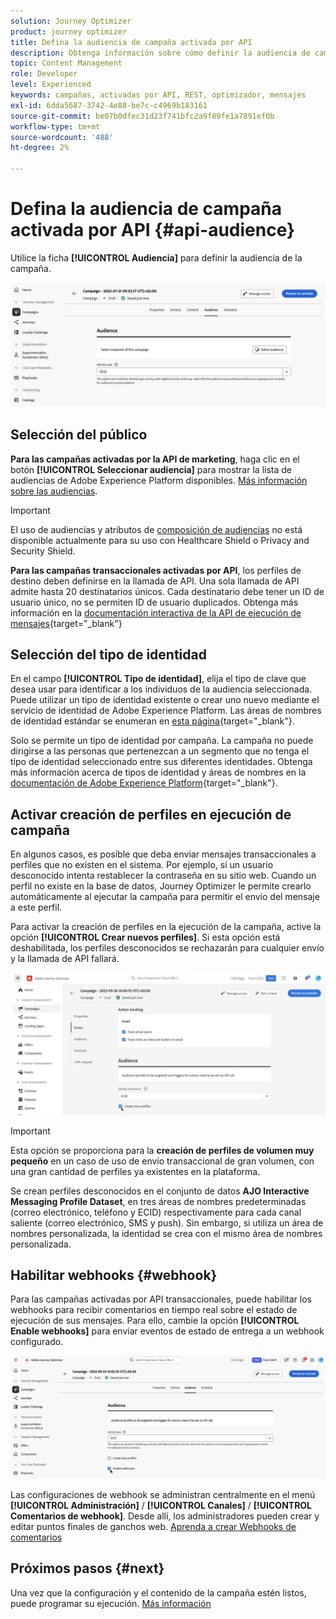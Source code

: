 ```yaml
---
solution: Journey Optimizer
product: journey optimizer
title: Defina la audiencia de campaña activada por API
description: Obtenga información sobre cómo definir la audiencia de campaña activada por API.
topic: Content Management
role: Developer
level: Experienced
keywords: campañas, activadas por API, REST, optimizador, mensajes
exl-id: 6dda5687-3742-4e88-be7c-c4969b183161
source-git-commit: be07b0dfec31d23f741bfc2a9f89fe1a7891ef0b
workflow-type: tm+mt
source-wordcount: '488'
ht-degree: 2%

---
```


# Defina la audiencia de campaña activada por API {#api-audience}

Utilice la ficha **[!UICONTROL Audiencia]** para definir la audiencia de la campaña.

![](assets/campaign-audience.png)

## Selección del público

**Para las campañas activadas por la API de marketing**, haga clic en el botón **[!UICONTROL Seleccionar audiencia]** para mostrar la lista de audiencias de Adobe Experience Platform disponibles. [Más información sobre las audiencias](../audience/about-audiences.md).

>[!IMPORTANT]
>
>El uso de audiencias y atributos de [composición de audiencias](../audience/get-started-audience-orchestration.md) no está disponible actualmente para su uso con Healthcare Shield o Privacy and Security Shield.

**Para las campañas transaccionales activadas por API**, los perfiles de destino deben definirse en la llamada de API. Una sola llamada de API admite hasta 20 destinatarios únicos. Cada destinatario debe tener un ID de usuario único, no se permiten ID de usuario duplicados. Obtenga más información en la [documentación interactiva de la API de ejecución de mensajes](https://developer.adobe.com/journey-optimizer-apis/references/messaging/#tag/execution/operation/postIMUnitaryMessageExecution){target="_blank"}

## Selección del tipo de identidad

En el campo **[!UICONTROL Tipo de identidad]**, elija el tipo de clave que desea usar para identificar a los individuos de la audiencia seleccionada. Puede utilizar un tipo de identidad existente o crear uno nuevo mediante el servicio de identidad de Adobe Experience Platform. Las áreas de nombres de identidad estándar se enumeran en [esta página](https://experienceleague.adobe.com/en/docs/experience-platform/identity/features/namespaces#standard){target="_blank"}.

Solo se permite un tipo de identidad por campaña. La campaña no puede dirigirse a las personas que pertenezcan a un segmento que no tenga el tipo de identidad seleccionado entre sus diferentes identidades. Obtenga más información acerca de tipos de identidad y áreas de nombres en la [documentación de Adobe Experience Platform](https://experienceleague.adobe.com/docs/experience-platform/identity/home.html?lang=es){target="_blank"}.

## Activar creación de perfiles en ejecución de campaña

En algunos casos, es posible que deba enviar mensajes transaccionales a perfiles que no existen en el sistema. Por ejemplo, si un usuario desconocido intenta restablecer la contraseña en su sitio web. Cuando un perfil no existe en la base de datos, Journey Optimizer le permite crearlo automáticamente al ejecutar la campaña para permitir el envío del mensaje a este perfil.

Para activar la creación de perfiles en la ejecución de la campaña, active la opción **[!UICONTROL Crear nuevos perfiles]**. Si esta opción está deshabilitada, los perfiles desconocidos se rechazarán para cualquier envío y la llamada de API fallará.

![](assets/api-triggered-create-profile.png)

>[!IMPORTANT]
>
>Esta opción se proporciona para la **creación de perfiles de volumen muy pequeño** en un caso de uso de envío transaccional de gran volumen, con una gran cantidad de perfiles ya existentes en la plataforma.
>
>Se crean perfiles desconocidos en el conjunto de datos **AJO Interactive Messaging Profile Dataset**, en tres áreas de nombres predeterminadas (correo electrónico, teléfono y ECID) respectivamente para cada canal saliente (correo electrónico, SMS y push). Sin embargo, si utiliza un área de nombres personalizada, la identidad se crea con el mismo área de nombres personalizada.

## Habilitar webhooks {#webhook}

Para las campañas activadas por API transaccionales, puede habilitar los webhooks para recibir comentarios en tiempo real sobre el estado de ejecución de sus mensajes. Para ello, cambie la opción **[!UICONTROL Enable webhooks]** para enviar eventos de estado de entrega a un webhook configurado.

![](assets/api-triggered-webhook.png)

Las configuraciones de webhook se administran centralmente en el menú **[!UICONTROL Administración]** / **[!UICONTROL Canales]** / **[!UICONTROL Comentarios de webhook]**. Desde allí, los administradores pueden crear y editar puntos finales de ganchos web. [Aprenda a crear Webhooks de comentarios](../configuration/feedback-webhooks.md)

## Próximos pasos {#next}

Una vez que la configuración y el contenido de la campaña estén listos, puede programar su ejecución. [Más información](api-triggered-campaign-schedule.md)
